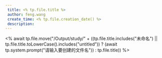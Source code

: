 ```yaml
---
 title: <% tp.file.title %>
 author: feng.wang
 create_time: <% tp.file.creation_date() %>
 description: 
---
```


<% await tp.file.move("/Output/study/" + ((tp.file.title.includes("未命名") || tp.file.title.toLowerCase().includes("untitled")) ? (await tp.system.prompt("请输入要创建的文件名")) : tp.file.title)) %>
